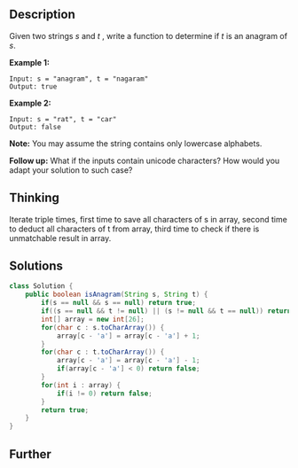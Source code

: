 ## Description

Given two strings *s* and *t* , write a function to determine if *t* is an anagram of *s*.

**Example 1:**

```
Input: s = "anagram", t = "nagaram"
Output: true
```

**Example 2:**

```
Input: s = "rat", t = "car"
Output: false
```

**Note:**
You may assume the string contains only lowercase alphabets.

**Follow up:**
What if the inputs contain unicode characters? How would you adapt your solution to such case?

## Thinking

Iterate triple times, first time to save all characters of s in array, second time to deduct all characters of t from array, third time to check if there is unmatchable result in array.

## Solutions

~~~java
class Solution {
    public boolean isAnagram(String s, String t) {
        if(s == null && s == null) return true;
        if((s == null && t != null) || (s != null && t == null)) return false;
        int[] array = new int[26]; 
        for(char c : s.toCharArray()) {
            array[c - 'a'] = array[c - 'a'] + 1;
        }
        for(char c : t.toCharArray()) {
            array[c - 'a'] = array[c - 'a'] - 1;
            if(array[c - 'a'] < 0) return false;
        }
        for(int i : array) {
            if(i != 0) return false;
        }
        return true;
    }
}
~~~



## Further

